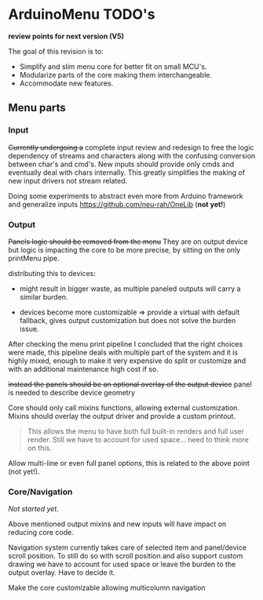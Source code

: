 # ArduinoMenu TODO's

**review points for next version (V5)**

The goal of this revision is to:

- Simplify and slim menu core for better fit on small MCU's.
- Modularize parts of the core making them interchangeable.
- Accommodate new features.

## Menu parts

### Input

~~Currently undergoing a~~ complete input review and redesign to free the logic dependency of streams and characters along with the confusing conversion between char's and cmd's.
New inputs should provide only cmds and eventually deal with chars internally. This greatly simplifies the making of new input drivers not stream related.

Doing some experiments to abstract even more from Arduino framework and generalize inputs https://github.com/neu-rah/OneLib (**not yet!**)

### Output

~~Panels logic should be removed from the menu~~ They are on output device but logic is impacting the core to be more precise, by sitting on the only printMenu pipe.

distributing this to devices:

- might result in bigger waste, as multiple paneled outputs will carry a similar burden.
+ devices become more customizable => provide a virtual with default fallback, gives output customization but does not solve the burden issue.

After checking the menu print pipeline I concluded that the right choices were made, this pipeline deals with multiple part of the system and it is highly mixed, enough to make it very expensive do split or customize and with an additional maintenance high cost if so.

~~instead the panels should be an optional overlay of the output device~~ panel is needed to describe device geometry

Core should only call mixins functions, allowing external customization. Mixins should overlay the output driver and provide a custom printout.
>This allows the menu to have both full built-in renders and full user render.
Still we have to account for used space... need to think more on this.

Allow multi-line or even full panel options, this is related to the above point (not yet!).

### Core/Navigation

_Not started yet._

Above mentioned output mixins and new inputs will have impact on reducing core code.

Navigation system currently takes care of selected item and panel/device scroll position. To still do so with scroll position and also support custom drawing we have to account for used space or leave the burden to the output overlay. Have to decide it.

Make the core customizable allowing multicolumn navigation
